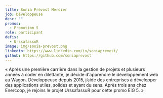 ```yaml
---
title: Sonia Prévost Mercier
job: Développeuse
desc: ""
promos:
  - Promotion 5
role: participant
defis:
  - UrssafassuR
image: img/sonia-prevost.png
linkedin: https://www.linkedin.com/in/soniaprevost/
github: https://github.com/soniaprevost
---
```

« Après une première carrière dans la gestion de projets et plusieurs années à coder en dilettante, je décide d'apprendre le développement web au Wagon. Développeuse depuis 2015, j’aide des entreprises à développer des applications utiles, solides et ayant du sens. Après trois ans chez Enercoop, je rejoins le projet UrssafassuR pour cette promo EIG 5. »
